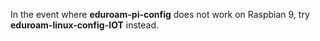 In the event where __eduroam-pi-config__ does not work on Raspbian 9, try __eduroam-linux-config-IOT__ instead.

